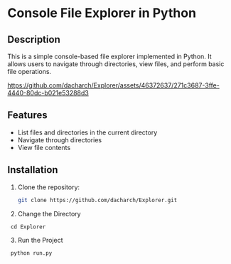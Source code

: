 # Console File Explorer in Python

## Description
This is a simple console-based file explorer implemented in Python. It allows users to navigate through directories, view files, and perform basic file operations.



https://github.com/dacharch/Explorer/assets/46372637/271c3687-3ffe-4440-80dc-b021e53288d3



## Features
- List files and directories in the current directory
- Navigate through directories
- View file contents

## Installation
1. Clone the repository:
   ```bash
   git clone https://github.com/dacharch/Explorer.git
   ```
2. Change the Directory
  ```
   cd Explorer
```
3. Run the Project
```
 python run.py
```

